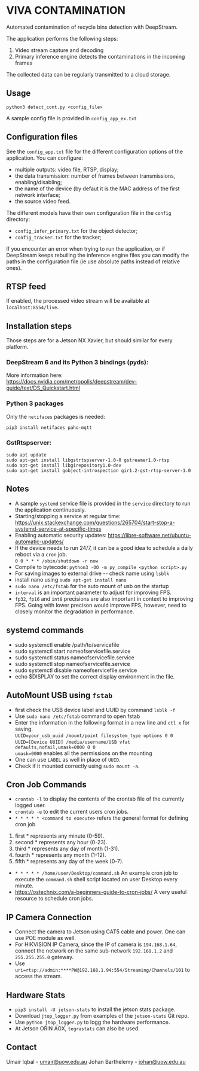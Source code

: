 # VIVA CONTAMINATION

Automated contamination of recycle bins detection with DeepStream.

The application performs the following steps:

1. Video stream capture and decoding
2. Primary inference engine detects the contaminations in the incoming frames

The collected data can be regularly transmitted to a cloud storage.

## Usage

```
python3 detect_cont.py <config_file>
```

A sample config file is provided in `config_app_ex.txt`

## Configuration files

See the `config_app.txt` file for the different configuration options of the application. You can configure:
- multiple outputs: video file, RTSP, display;
- the data transmission: number of frames between transmissions, enabling/disabling;
- the name of the device (by defaut it is the MAC address of the first network interface;
- the source video feed.

The different models hava their own configuration file in the `config` directory:
- `config_infer_primary.txt` for the object detector;
- `config_tracker.txt` for the tracker;

If you encounter an error when trying to run the application, or if DeepStream keeps rebuiling the inference
engine files you can modify the paths in the configuration file (ie use absolute paths instead of relative ones).

## RTSP feed

If enabled, the processed video stream will be available at `localhost:8554/live`.

## Installation steps

Those steps are for a Jetson NX Xavier, but should similar for every platform.

### DeepStream 6 and its Python 3 bindings (pyds):

More information here: https://docs.nvidia.com/metropolis/deepstream/dev-guide/text/DS_Quickstart.html

### Python 3 packages

Only the `netifaces` packages is needed:
```
pip3 install netifaces paho-mqtt
```

### GstRtspserver:

```
sudo apt update
sudo apt-get install libgstrtspserver-1.0-0 gstreamer1.0-rtsp
sudo apt-get install libgirepository1.0-dev
sudo apt-get install gobject-introspection gir1.2-gst-rtsp-server-1.0
```


## Notes

- A sample `systemd` service file is provided in the `service` directory to run the application continuously.
- Starting/stopping a service at regular time: https://unix.stackexchange.com/questions/265704/start-stop-a-systemd-service-at-specific-times
- Enabling automatic security updates: https://libre-software.net/ubuntu-automatic-updates/
- If the device needs to run 24/7, it can be a good idea to schedule a daily reboot via a `cron` job.<br>
`0 0 * * * /sbin/shutdown -r now`
- Compile to bytecode: `python3 -OO -m py_compile <python script>.py`
- For saving images to external drive -- check name using `lsblk`
- install nano using `sudo apt-get install nano`
- `sudo nano /etc/fstab` for the auto mount of usb on the startup
- `interval` is an important parameter to adjust for improving FPS.
- `fp32`, `fp16` and `int8` precisions are also important in context to improving FPS. Going with lower precison would improve FPS, however, need to closely monitor the degradation in performance. 

## systemd commands
- sudo systemctl enable /path/to/servicefile
- sudo systemctl start nameofservicefile.service
- sudo systemctl status nameofservicefile.service
- sudo systemctl stop nameofservicefile.service
- sudo systemctl disable nameofservicefile.service
- echo $DISPLAY to set the correct display environment in the file.

## AutoMount USB using `fstab`
- first check the USB device label and UUID by command `lsblk -f`
- Use `sudo nano /etc/fstab` command to open fstab
- Enter the information in the following format in a new line and `ctl x` for saving. <br>
  `UUID=your_usb_uuid /mount/point filesystem_type options 0 0`<br>
  `UUID=[Device UUID] /media/username/USB vfat defaults,nofail,umask=0000 0 0`<br>
  `umask=0000` enables all the permissions on the mounting
- One can use `LABEL` as well in place of `UUID`.
- Check if it mounted correctly using `sudo mount -a`.

## Cron Job Commands
- `crontab -l` to display the contents of the crontab file of the currently logged user.
- `crontab -e` to edit the current users cron jobs.
- `* * * * * <command to execute>` refers the general format for defining cron job
1. first * represents any minute (0-59).
2. second * represents any hour (0-23).
3. third * represents any day of month (1-31).
4. fourth * represents any month (1-12).
5. fifth * represents any day of the week (0-7).
- `* * * * * /home/user/Desktop/command.sh` An example cron job to execute the `command.sh` shell script located on user Desktop every minute.
- https://ostechnix.com/a-beginners-guide-to-cron-jobs/ A very useful resource to schedule cron jobs.

## IP Camera Connection
- Connect the camera to Jetson using CAT5 cable and power. One can use POE module as well.
- For HIKVISION IP Camera, since the IP of camera is `194.168.1.64`, connect the network on the same sub-network `192.168.1.2` and `255.255.255.0` gateway.
- Use `uri=rtsp://admin:****PW@192.168.1.94:554/Streaming/Channels/101` to access the stream.

## Hardware Stats
- `pip3 install -U jetson-stats` to install the jetson stats package.
- Download `jtop_logger.py` from examples of the `jetson-stats` Git repo.
- Use `python jtop_logger.py` to logg the hardware performance.
- At Jetson ORIN AGX, `tegrastats` can also be used.

## Contact

Umair Iqbal - umair@uow.edu.au
Johan Barthelemy - johan@uow.edu.au
